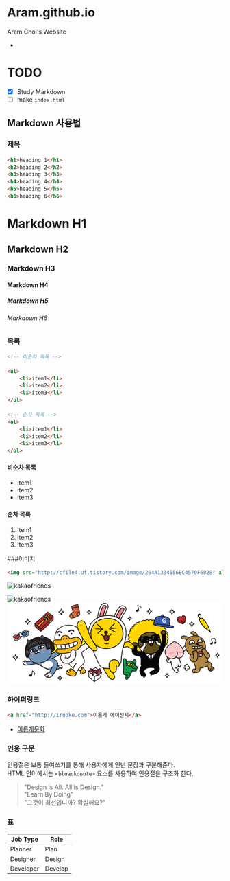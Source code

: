 # Aram.github.io
Aram Choi's Website

-

# TODO
- [x] Study Markdown
- [ ] make `index.html`

## Markdown 사용법

### 제목

```html
<h1>heading 1</h1>
<h2>heading 2</h2>
<h3>heading 3</h3>
<h4>heading 4</h4>
<h5>heading 5</h5>
<h6>heading 6</h6>
```

# Markdown H1
## Markdown H2
### Markdown H3
#### Markdown H4
##### Markdown H5
###### Markdown H6

### 목록

```html
<!-- 비순차 목록 -->

<ul>
	<li>item1</li>
	<li>item2</li>
	<li>item3</li>
</ul>

<!-- 순차 목록 -->
<ol>
	<li>item1</li>
	<li>item2</li>
	<li>item3</li>
</ol>
```

#### 비순차 목록

- item1
- item2
- item3

#### 순차 목록

1. item1
1. item2
1. item3

###이미지

```html
<img src="http://cfile4.uf.tistory.com/image/264A1334556EC4570F6828" alt="kakaofriends">
```
<img src="http://cfile4.uf.tistory.com/image/264A1334556EC4570F6828" alt="kakaofriends" width="298" height="298">

![kakaofriends](http://cfile4.uf.tistory.com/image/264A1334556EC4570F6828)
![kakaofriends](images/kakao.png "kakaofrienes")

### 하이퍼링크

```html
<a href="http://iropke.com">이롭게 에이전시</a>
```

- [이롭게문화](http://iropke.com/blog/archives/category/ibrary/cartoon)

### 인용 구문

인용절은 보통 들여쓰기를 통해 사용자에게 인반 문장과 구분해준다.<br>
HTML 언어에서는 `<bloackquote>` 요소를 사용하여 인용절을 구조화 한다.

> "Design is All. All is Design."<br>
> "Learn By Doing"<br>
> "그것이 최선입니까? 확실해요?"

### 표

Job Type | Role
---|---
Planner | Plan
Designer | Design
Developer | Develop





















